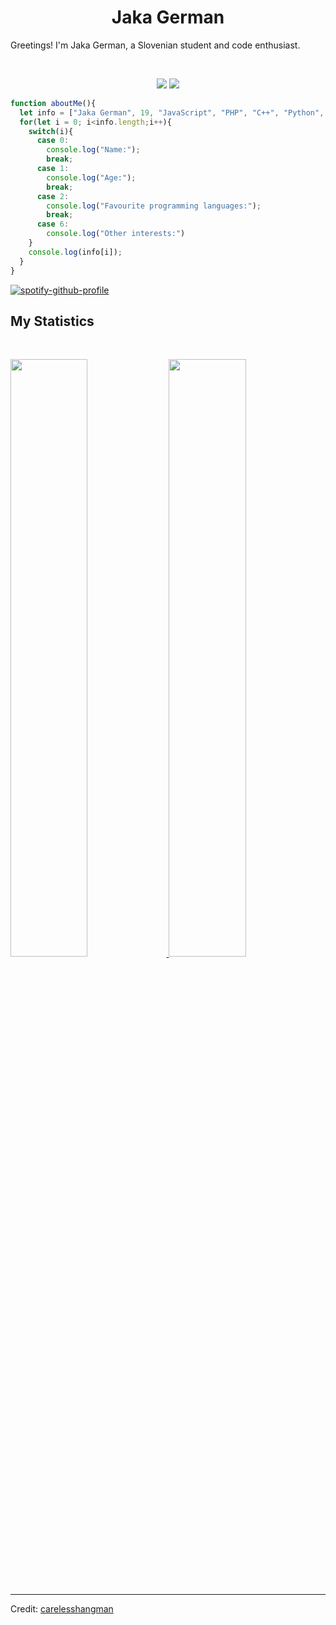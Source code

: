 <h1 align="center">
  <b>Jaka German</b>
</h1>

Greetings! I'm Jaka German, a Slovenian student and code enthusiast.

<br>

<p>
<div align="center">
  <img src="https://img.shields.io/badge/-HTML-c58545?style=for-the-badge&logo=html5&logoColor=c58545&labelColor=282828">
  <img src="https://img.shields.io/badge/-JavaScript-d1a01f?style=for-the-badge&logo=JavaScript&logoColor=d1a01f&labelColor=282828">
</div>
</p>

```javascript
function aboutMe(){
  let info = ["Jaka German", 19, "JavaScript", "PHP", "C++", "Python", "3D Animation", "Filmmaking", "Game development"];
  for(let i = 0; i<info.length;i++){
    switch(i){
      case 0:
        console.log("Name:");
        break;
      case 1:
        console.log("Age:");
        break;
      case 2:
        console.log("Favourite programming languages:");
        break;
      case 6:
        console.log("Other interests:")
    }
    console.log(info[i]);
  }
}
```

[![spotify-github-profile](https://spotify-github-profile.vercel.app/api/view?uid=1vb8u2k6ngwuq86iiv0zho6br&cover_image=true&theme=default)](https://github.com/kittinan/spotify-github-profile)

<!--
<div align="center">
  <a href="https://open.spotify.com/user/6s6pbtefezpookh8gwnkko15v">
    <img src="https://spotify-readme-theta-virid.vercel.app/api?scan=true&theme=dark" width="240px">
  </a>
</div>
-->

## My Statistics

<br/>
<p align="left">
  <a href="https://abhigyantrips.dev/">
  <img width="49.5%" src="https://github-readme-stats.vercel.app/api?username=carelesshangman&show_icons=true&theme=gruvbox&hide_border=true" />
    <img width="49.5%" src="https://github-readme-streak-stats.herokuapp.com/?user=carelesshangman&theme=gruvbox&hide_border=true" />
  </a>
</p>
<br>

------

Credit: [carelesshangman](https://github.com/carelesshangman)
